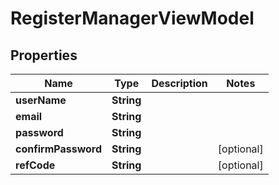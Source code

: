 
# RegisterManagerViewModel

## Properties
Name | Type | Description | Notes
------------ | ------------- | ------------- | -------------
**userName** | **String** |  | 
**email** | **String** |  | 
**password** | **String** |  | 
**confirmPassword** | **String** |  |  [optional]
**refCode** | **String** |  |  [optional]



